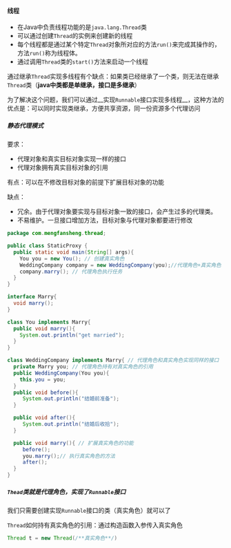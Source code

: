 #### 线程

* 在Java中负责线程功能的是`java.lang.Thread`类
* 可以通过创建`Thread`的实例来创建新的线程
* 每个线程都是通过某个特定`Thread`对象所对应的方法`run()`来完成其操作的，方法`run()`称为线程体。
* 通过调用`Thread`类的`start()`方法来启动一个线程

通过继承`Thread`实现多线程有个缺点：如果类已经继承了一个类，则无法在继承`Thread`类（__java中类都是单继承，接口是多继承__）

为了解决这个问题，我们可以通过__实现`Runnable`接口实现多线程__，这种方法的优点是：可以同时实现类继承，方便共享资源，同一份资源多个代理访问

##### 静态代理模式

要求：

* 代理对象和真实目标对象实现一样的接口
* 代理对象拥有真实目标对象的引用

有点：可以在不修改目标对象的前提下扩展目标对象的功能

缺点：

* 冗余。由于代理对象要实现与目标对象一致的接口，会产生过多的代理类。
* 不易维护。一旦接口增加方法，目标对象与代理对象都要进行修改

```java
package com.mengfansheng.thread;

public class StaticProxy {
  public static void main(String[] args){
    You you = new You(); // 创建真实角色
    WeddingCompany company = new WeddingCompany(you);//代理角色+真实角色
    company.marry(); // 代理角色执行任务
  }
}

interface Marry{
  void marry();
}

class You implements Marry{
  public void marry(){
    System.out.println("get married");
  }
}

class WeddingCompany implements Marry{ // 代理角色和真实角色实现同样的接口
  private Marry you; // 代理角色持有对真实角色的引用
  public WeddingCompany(You you){
    this.you = you;
  }
  public void before(){
     System.out.println("结婚前准备");
  }

  public void after(){
     System.out.println("结婚后收拾");
  }

  public void marry(){ // 扩展真实角色的功能
     before(); 
     you.marry();// 执行真实角色的方法
     after();
  }
}

```

##### `Thead`类就是代理角色，实现了`Runnable`接口

我们只需要创建实现`Runnable`接口的类（真实角色）就可以了

`Thread`如何持有真实角色的引用：通过构造函数入参传入真实角色

```java
Thread t = new Thread(/**真实角色**/)
```

